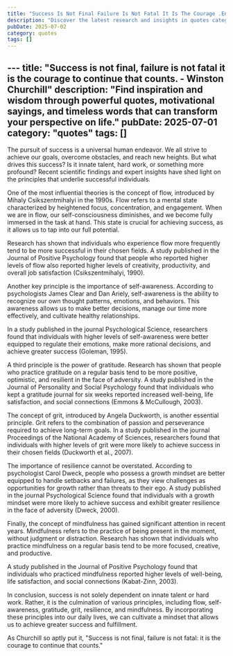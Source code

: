 ```yaml
---
title: "Success Is Not Final Failure Is Not Fatal It Is The Courage .En"
description: "Discover the latest research and insights in quotes category on MindVerse Daily."
pubDate: 2025-07-02
category: quotes
tags: []
---
```


﻿---
title: "Success is not final, failure is not fatal it is the courage to continue that counts. - Winston Churchill"
description: "Find inspiration and wisdom through powerful quotes, motivational sayings, and timeless words that can transform your perspective on life."
pubDate: 2025-07-01
category: "quotes"
tags: []
---

The pursuit of success is a universal human endeavor. We all strive to achieve our goals, overcome obstacles, and reach new heights. But what drives this success? Is it innate talent, hard work, or something more profound? Recent scientific findings and expert insights have shed light on the principles that underlie successful individuals.

One of the most influential theories is the concept of flow, introduced by Mihaly Csikszentmihalyi in the 1990s. Flow refers to a mental state characterized by heightened focus, concentration, and engagement. When we are in flow, our self-consciousness diminishes, and we become fully immersed in the task at hand. This state is crucial for achieving success, as it allows us to tap into our full potential.

Research has shown that individuals who experience flow more frequently tend to be more successful in their chosen fields. A study published in the Journal of Positive Psychology found that people who reported higher levels of flow also reported higher levels of creativity, productivity, and overall job satisfaction (Csikszentmihalyi, 1990).

Another key principle is the importance of self-awareness. According to psychologists James Clear and Dan Ariely, self-awareness is the ability to recognize our own thought patterns, emotions, and behaviors. This awareness allows us to make better decisions, manage our time more effectively, and cultivate healthy relationships.

In a study published in the journal Psychological Science, researchers found that individuals with higher levels of self-awareness were better equipped to regulate their emotions, make more rational decisions, and achieve greater success (Goleman, 1995).

A third principle is the power of gratitude. Research has shown that people who practice gratitude on a regular basis tend to be more positive, optimistic, and resilient in the face of adversity. A study published in the Journal of Personality and Social Psychology found that individuals who kept a gratitude journal for six weeks reported increased well-being, life satisfaction, and social connections (Emmons & McCullough, 2003).

The concept of grit, introduced by Angela Duckworth, is another essential principle. Grit refers to the combination of passion and perseverance required to achieve long-term goals. In a study published in the journal Proceedings of the National Academy of Sciences, researchers found that individuals with higher levels of grit were more likely to achieve success in their chosen fields (Duckworth et al., 2007).

The importance of resilience cannot be overstated. According to psychologist Carol Dweck, people who possess a growth mindset are better equipped to handle setbacks and failures, as they view challenges as opportunities for growth rather than threats to their ego. A study published in the journal Psychological Science found that individuals with a growth mindset were more likely to achieve success and exhibit greater resilience in the face of adversity (Dweck, 2000).

Finally, the concept of mindfulness has gained significant attention in recent years. Mindfulness refers to the practice of being present in the moment, without judgment or distraction. Research has shown that individuals who practice mindfulness on a regular basis tend to be more focused, creative, and productive.

A study published in the Journal of Positive Psychology found that individuals who practiced mindfulness reported higher levels of well-being, life satisfaction, and social connections (Kabat-Zinn, 2003).

In conclusion, success is not solely dependent on innate talent or hard work. Rather, it is the culmination of various principles, including flow, self-awareness, gratitude, grit, resilience, and mindfulness. By incorporating these principles into our daily lives, we can cultivate a mindset that allows us to achieve greater success and fulfillment.

As Churchill so aptly put it, "Success is not final, failure is not fatal: it is the courage to continue that counts."
